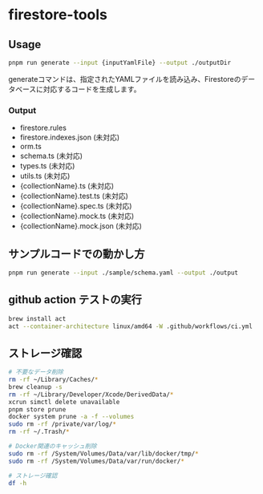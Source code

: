 # firestore-tools

## Usage

```bash
pnpm run generate --input {inputYamlFile} --output ./outputDir
```

generateコマンドは、指定されたYAMLファイルを読み込み、Firestoreのデータベースに対応するコードを生成します。

### Output

- firestore.rules
- firestore.indexes.json (未対応)
- orm.ts
- schema.ts  (未対応)
- types.ts  (未対応)
- utils.ts (未対応)
- {collectionName}.ts (未対応)
- {collectionName}.test.ts (未対応)
- {collectionName}.spec.ts (未対応)
- {collectionName}.mock.ts (未対応)
- {collectionName}.mock.json (未対応)

## サンプルコードでの動かし方

```bash
pnpm run generate --input ./sample/schema.yaml --output ./output
```


## github action テストの実行

```bash
brew install act
act --container-architecture linux/amd64 -W .github/workflows/ci.yml 
```

## ストレージ確認
```bash
# 不要なデータ削除
rm -rf ~/Library/Caches/*
brew cleanup -s
rm -rf ~/Library/Developer/Xcode/DerivedData/*
xcrun simctl delete unavailable
pnpm store prune
docker system prune -a -f --volumes
sudo rm -rf /private/var/log/*
rm -rf ~/.Trash/*

# Docker関連のキャッシュ削除
sudo rm -rf /System/Volumes/Data/var/lib/docker/tmp/*
sudo rm -rf /System/Volumes/Data/var/run/docker/*

# ストレージ確認
df -h
```